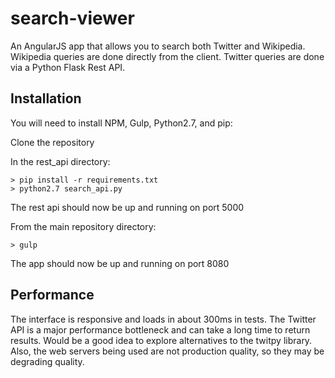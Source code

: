 # search-viewer

An AngularJS app that allows you to search both Twitter and Wikipedia.  Wikipedia queries are done directly from the client.  Twitter queries are done via a Python Flask Rest API.


## Installation
You will need to install NPM, Gulp, Python2.7, and pip:

Clone the repository

In the rest_api directory:
```
> pip install -r requirements.txt
> python2.7 search_api.py
```
The rest api should now be up and running on port 5000

From the main repository directory:
```
> gulp
```
The app should now be up and running on port 8080


## Performance
The interface is responsive and loads in about 300ms in tests.
The Twitter API is a major performance bottleneck and can take a long time to return results.  Would be a good idea to explore alternatives to the twitpy library.
Also, the web servers being used are not production quality, so they may be degrading quality.
